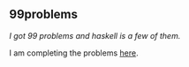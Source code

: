 ## 99problems

*I got 99 problems and haskell is a few of them.*

I am completing the problems [here](http://www.haskell.org/haskellwiki/H-99:_Ninety-Nine_Haskell_Problems).
